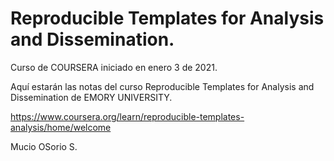 # Reproducible Templates for Analysis and Dissemination.

Curso de COURSERA iniciado en enero 3 de 2021.

Aquí estarán las notas del curso Reproducible Templates for Analysis and Dissemination de EMORY UNIVERSITY.

https://www.coursera.org/learn/reproducible-templates-analysis/home/welcome

Mucio OSorio S.